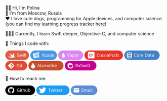 👋🏻 Hi, I'm Polina   
📍 I'm from Moscow, Russia  
❤️ I love cute dogs, programming for Apple devices, and computer science (you can find my learning progress tracker [here](https://github.com/bldjad1488/LearningTracker))

👩🏼‍💻 Currently, I learn Swift deeper,  Objective-C, and computer science

🥰 Things I code with:   

<p>
  <img src="./Assets/Technologies/Swift.svg" alt="Swift" height="30">
  <img src="./Assets/Technologies/Xcode.svg" alt="Xcode" height="30">
  <img src="./Assets/Technologies/Vapor.svg" alt="Vapor" height="30">
  <img src="./Assets/Technologies/CocoaPods.svg" alt="CocoaPods" height="30">
  <img src="./Assets/Technologies/CoreData.svg" alt="Core Data" height="30">
  <img src="./Assets/Technologies/Git.svg" alt="Git" height="30">
  <img src="./Assets/Technologies/Alamofire.svg" alt="Alamofire" height="30">
  <img src="./Assets/Technologies/RxSwift.svg" alt="RxSwift" height="30">
</p>

👻 How to reach me:  
<p>
  <a href="https://github.com/bldjad1488">
    <img src="./Assets/Social/Github.svg" alt="Github" height="30">
  </a>
  <a href="https://twitter.com/pol1n04ka1337">
    <img src="./Assets/Social/Twitter.svg" alt="Twitter" height="30">
  </a>
  <a href="mailto:314kachu1337@gmail.com?subject=subject text">
    <img src="./Assets/Social/Email.svg" alt="Email" height="30">
  </a>
</p>